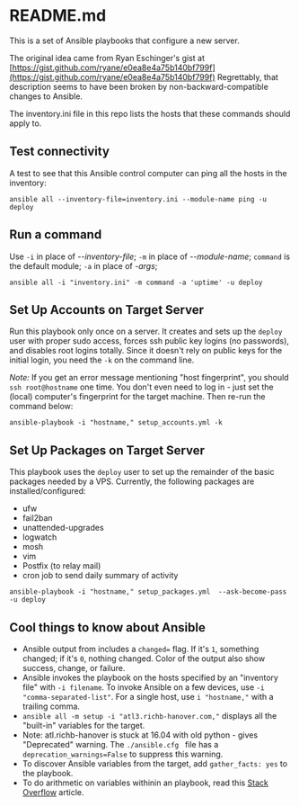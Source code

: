 # README.md

This is a set of Ansible playbooks that configure a new server. 

The original idea came from Ryan Eschinger's gist at [https://gist.github.com/ryane/e0ea8e4a75b140bf799f](https://gist.github.com/ryane/e0ea8e4a75b140bf799f) 
Regrettably, that description seems to have been broken by non-backward-compatible changes to Ansible.

The inventory.ini file in this repo lists the hosts that these commands should apply to.

## Test connectivity

A test to see that this Ansible control computer can ping all the hosts in the inventory:

```
ansible all --inventory-file=inventory.ini --module-name ping -u deploy

```

## Run a command

Use `-i` in place of *--inventory-file*; `-m` in place of *--module-name*;  `command` is the default module; `-a` in place of *-args*;

```
ansible all -i "inventory.ini" -m command -a 'uptime' -u deploy

```

## Set Up Accounts on Target Server

Run this playbook only once on a server. 
It creates and sets up the `deploy` user with proper sudo access, 
forces ssh public key logins (no passwords),
and disables root logins totally. 
Since it doesn't rely on public keys for the initial login, you need the `-k` on the command line. 

*Note:* If you get an error message mentioning "host fingerprint", you should `ssh root@hostname` one time. 
You don't even need to log in - just set the (local) computer's 
fingerprint for the target machine. Then re-run the command below:

```
ansible-playbook -i "hostname," setup_accounts.yml -k
```

## Set Up Packages on Target Server

This playbook uses the `deploy` user to set up the remainder of the basic packages needed by a VPS.
Currently, the following packages are installed/configured:
* ufw
* fail2ban
* unattended-upgrades
* logwatch
* mosh
* vim
* Postfix (to relay mail)
* cron job to send daily summary of activity

```
ansible-playbook -i "hostname," setup_packages.yml  --ask-become-pass -u deploy
```

## Cool things to know about Ansible

* Ansible output from includes a `changed=` flag. If it's `1`, something changed; if it's `0`, nothing changed.
Color of the output also show success, change, or failure.
* Ansible invokes the playbook on the hosts specified by an  "inventory file" with `-i filename`. 
To invoke Ansible on a few devices, use `-i "comma-separated-list"`. 
For a single host, use `i "hostname,"` with a trailing comma.
* `ansible all -m setup -i "atl3.richb-hanover.com,"` displays all the "built-in" variables for the target.
* Note: atl.richb-hanover is stuck at 16.04 with old python - gives "Deprecated" warning. 
The `./ansible.cfg ` file has a `deprecation_warnings=False` to suppress this warning.
* To discover Ansible variables from the target, add `gather_facts: yes` to the playbook.
* To do arithmetic on variables withinin an playbook, read this [Stack Overflow](https://stackoverflow.com/questions/33505521/how-to-use-arithmetic-when-setting-a-variable-value-in-ansible) article.
